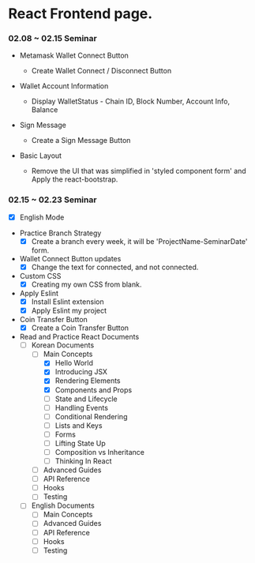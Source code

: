 # React Frontend page.

### 02.08 ~ 02.15 Seminar
- Metamask Wallet Connect Button
	- Create Wallet Connect / Disconnect Button

- Wallet Account Information
	- Display WalletStatus - Chain ID, Block Number, Account Info, Balance

- Sign Message
	- Create a Sign Message Button

- Basic Layout
	- Remove the UI that was simplified in 'styled component form' and Apply the react-bootstrap.

### 02.15 ~ 02.23 Seminar
- [x] English Mode

- Practice Branch Strategy
	- [x] Create a branch every week, it will be 'ProjectName-SeminarDate' form.

- Wallet Connect Button updates
	- [x] Change the text for connected, and not connected.

- Custom CSS
	-	[x] Creating my own CSS from blank.

- Apply Eslint
	- [x] Install Eslint extension
	- [x] Apply Eslint my project

- Coin Transfer Button
	- [x] Create a Coin Transfer Button

- Read and Practice React Documents
	- [ ] Korean Documents
		- [ ] Main Concepts
			- [x] Hello World
			- [x] Introducing JSX
			- [x] Rendering Elements
			- [x] Components and Props
			- [ ] State and Lifecycle
			- [ ] Handling Events
			- [ ] Conditional Rendering
			- [ ] Lists and Keys
			- [ ] Forms
			- [ ] Lifting State Up
			- [ ] Composition vs Inheritance
			- [ ] Thinking In React
		- [ ] Advanced Guides
		- [ ] API Reference
		- [ ] Hooks
		- [ ] Testing
	- [ ] English Documents
		- [ ] Main Concepts
		- [ ] Advanced Guides
		- [ ] API Reference
		- [ ] Hooks
		- [ ] Testing